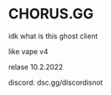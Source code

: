 # CHORUS.GG
idk what is this ghost client

like vape v4

relase 10.2.2022

discord: dsc.gg/discordisnot
